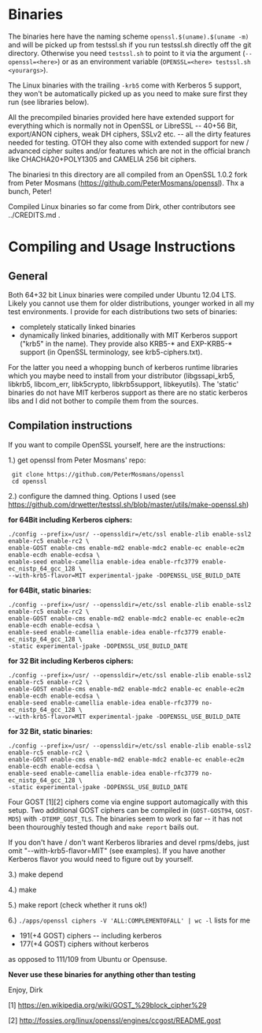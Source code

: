 
Binaries
========

The binaries here have the naming scheme ``openssl.$(uname).$(uname -m)``
and will be picked up from testssl.sh if you run testssl.sh directly
off the git directory. Otherwise you need ``testssl.sh`` to point to it 
via the argument (``--openssl=<here>``) or as an environment variable
(``OPENSSL=<here> testssl.sh <yourargs>``).

The Linux binaries with the trailing ``-krb5`` come with Kerberos 5 support, 
they won't be automatically picked up as you need to make sure first they
run (see libraries below).

All the precompiled binaries provided here have extended support for
everything which is normally not in OpenSSL or LibreSSL -- 40+56 Bit,
export/ANON ciphers, weak DH ciphers, SSLv2 etc. -- all the dirty
features needed for testing. OTOH they also come with extended support
for new / advanced cipher suites and/or features which are not in the 
official branch like CHACHA20+POLY1305 and CAMELIA 256 bit ciphers.

The binariesi tn this directory are all compiled from an OpenSSL 1.0.2 fork
from Peter Mosmans (https://github.com/PeterMosmans/openssl). Thx a bunch, 
Peter!

Compiled Linux binaries so far come from Dirk, other contributors see ../CREDITS.md .


Compiling and Usage Instructions
================================

General
-------

Both 64+32 bit Linux binaries were compiled under Ubuntu 12.04 LTS. Likely you
cannot use them for older distributions, younger worked in all my test environments. 
I provide for each distributions two sets of binaries:

* completely statically linked binaries
* dynamically linked binaries, additionally with MIT Kerberos support ("krb5" in the name).
  They provide also KRB5-* and EXP-KRB5-* support (in OpenSSL terminology, see krb5-ciphers.txt). 

For the latter you need a whopping bunch of kerberos runtime libraries which you maybe need to 
install from your distributor (libgssapi_krb5, libkrb5, libcom_err, libk5crypto, libkrb5support, 
libkeyutils). The 'static' binaries do not have MIT kerberos support as there are no
static kerberos libs and I did not bother to compile them from the sources.


Compilation instructions
------------------------

If you want to compile OpenSSL yourself, here are the instructions:

1.) get openssl from Peter Mosmans' repo:

     git clone https://github.com/PeterMosmans/openssl
     cd openssl

2.) configure the damned thing. Options I used (see https://github.com/drwetter/testssl.sh/blob/master/utils/make-openssl.sh)

**for 64Bit including Kerberos ciphers:**

    ./config --prefix=/usr/ --openssldir=/etc/ssl enable-zlib enable-ssl2 enable-rc5 enable-rc2 \
    enable-GOST enable-cms enable-md2 enable-mdc2 enable-ec enable-ec2m enable-ecdh enable-ecdsa \
    enable-seed enable-camellia enable-idea enable-rfc3779 enable-ec_nistp_64_gcc_128 \
    --with-krb5-flavor=MIT experimental-jpake -DOPENSSL_USE_BUILD_DATE

**for 64Bit, static binaries:**

    ./config --prefix=/usr/ --openssldir=/etc/ssl enable-zlib enable-ssl2 enable-rc5 enable-rc2 \
    enable-GOST enable-cms enable-md2 enable-mdc2 enable-ec enable-ec2m enable-ecdh enable-ecdsa \
    enable-seed enable-camellia enable-idea enable-rfc3779 enable-ec_nistp_64_gcc_128 \
    -static experimental-jpake -DOPENSSL_USE_BUILD_DATE

**for 32 Bit including Kerberos ciphers:**

    ./config --prefix=/usr/ --openssldir=/etc/ssl enable-zlib enable-ssl2 enable-rc5 enable-rc2 \
    enable-GOST enable-cms enable-md2 enable-mdc2 enable-ec enable-ec2m enable-ecdh enable-ecdsa \
    enable-seed enable-camellia enable-idea enable-rfc3779 no-ec_nistp_64_gcc_128 \
    --with-krb5-flavor=MIT experimental-jpake -DOPENSSL_USE_BUILD_DATE

 **for 32 Bit, static binaries:**

    ./config --prefix=/usr/ --openssldir=/etc/ssl enable-zlib enable-ssl2 enable-rc5 enable-rc2 \
    enable-GOST enable-cms enable-md2 enable-mdc2 enable-ec enable-ec2m enable-ecdh enable-ecdsa \
    enable-seed enable-camellia enable-idea enable-rfc3779 no-ec_nistp_64_gcc_128 \
    -static experimental-jpake -DOPENSSL_USE_BUILD_DATE 

Four GOST [1][2] ciphers come via engine support automagically with this setup. Two additional GOST 
ciphers can be compiled in (``GOST-GOST94``, ``GOST-MD5``) with ``-DTEMP_GOST_TLS``. The binaries 
seem to work so far -- it has not been thouroughly tested though and ``make report`` bails out.

If you don't have / don't want Kerberos libraries and devel rpms/debs, just omit "--with-krb5-flavor=MIT"
(see examples).  If you have another Kerberos flavor you would need to figure out by yourself.

3.) make depend

4.) make

5.) make report (check whether it runs ok!)

6.) ``./apps/openssl ciphers -V 'ALL:COMPLEMENTOFALL' | wc -l`` lists for me
* 191(+4 GOST) ciphers -- including kerberos 
* 177(+4 GOST) ciphers without kerberos

as opposed to 111/109 from Ubuntu or Opensuse. 

**Never use these binaries for anything other than testing**

Enjoy, Dirk

[1] https://en.wikipedia.org/wiki/GOST_%29block_cipher%29

[2] http://fossies.org/linux/openssl/engines/ccgost/README.gost


